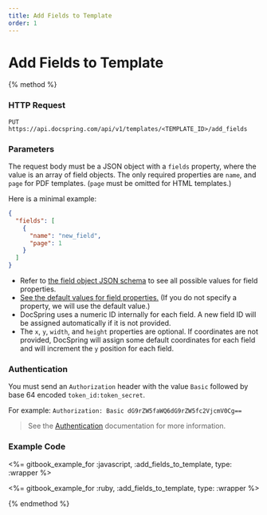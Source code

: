 ```yaml
---
title: Add Fields to Template
order: 1
---
```



# Add Fields to Template

{% method %}

### HTTP Request

`PUT https://api.docspring.com/api/v1/templates/<TEMPLATE_ID>/add_fields`

### Parameters

The request body must be a JSON object with a `fields` property, where the value is an array of field objects. The only required properties are `name`, and `page` for PDF templates. (`page` must be omitted for HTML templates.)

Here is a minimal example:

```json
{
  "fields": [
    {
      "name": "new_field",
      "page": 1
    }
  ]
}
```

- Refer to [the field object JSON schema](./field_schema.md) to see all possible values for field properties.
- [See the default values for field properties.](./field_defaults.md) (If you do not specify a property, we will use the default value.)
- DocSpring uses a numeric ID internally for each field. A new field ID will be assigned automatically if it is not provided.
- The `x`, `y`, `width`, and `height` properties are optional. If coordinates are not provided, DocSpring will
  assign some default coordinates for each field and will increment the `y` position for each field.

### Authentication

You must send an `Authorization` header with the value `Basic` followed by base 64 encoded `token_id:token_secret`.

For example: `Authorization: Basic dG9rZW5faWQ6dG9rZW5fc2VjcmV0Cg==`

> See the [Authentication](authentication.md) documentation for more information.

### Example Code

<%= gitbook_example_for :javascript, :add_fields_to_template, type: :wrapper %>

<%= gitbook_example_for :ruby, :add_fields_to_template, type: :wrapper %>

{% endmethod %}

